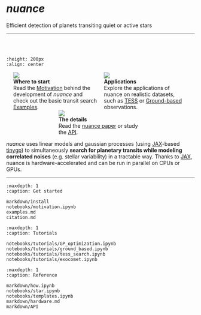 # *nuance*

Efficient detection of planets transiting quiet or active stars

---

<div style="margin: 60px"></div>

```{image} _static/illu.png
:height: 200px
:align: center
```
<div style="margin: 0px"></div>
<style>
.flex {
    display: flex;
    flex-direction: row;
    flex-wrap: wrap;
      justify-content: space-evenly
}
.max-w-100 {
    max-width: 14rem;
}
</style>

<div class="flex flex-row  gap-5 mb-5">
    <div class="max-w-100">
        <div class="text-center mb-2">
        <img class="p-2" src="_static/box.png"/></div>
        <div class="text-center mb-2">
        <strong>Where to start</strong></div>
        Read the <a href="./notebooks/motivation.html">Motivation</a> behind the development of <i>nuance</i> and 
        check out the basic transit search <a href="./examples.html">Examples</a>.
    </div>
    <div class="max-w-100">
        <div class="text-center mb-2">
        <img class="p-2" src="_static/star.png"/></div>
        <div class="text-center mb-2">
        <strong>Applications</strong></div>
        Explore the applications of nuance on realistic datasets, such 
        as <a href="./notebooks/tutorials/tess_search.html">TESS</a> or <a href="./notebooks/tutorials/ground_based.html">Ground-based</a> observations.
    </div>
    <div class="max-w-100">
        <div class="text-center mb-2">
        <img class="p-2" src="_static/wire.png"/></div>
        <div class="text-center mb-2">
        <strong>The details</strong></div>
        Read the <a href="https://arxiv.org/abs/2402.06835">nuance paper</a> or study the <a href="./markdown/API.html">API</a>.
    </div>
</div>



*nuance* uses linear models and gaussian processes (using [JAX](https://github.com/google/jax)-based [tinygp](https://github.com/dfm/tinygp)) to simultaneously **search for planetary transits while modeling correlated noises** (e.g. stellar variability) in a tractable way. Thanks to [JAX](https://github.com/google/jax), nuance is hardware-accelerated and can be run in parallel on CPUs or GPUs. 

---

```{toctree}
:maxdepth: 1
:caption: Get started

markdown/install
notebooks/motivation.ipynb
examples.md
citation.md
```


```{toctree}
:maxdepth: 1
:caption: Tutorials

notebooks/tutorials/GP_optimization.ipynb
notebooks/tutorials/ground_based.ipynb
notebooks/tutorials/tess_search.ipynb
notebooks/tutorials/exocomet.ipynb
```

```{toctree}
:maxdepth: 1
:caption: Reference

markdown/how.ipynb
notebooks/star.ipynb
notebooks/templates.ipynb
markdown/hardware.md
markdown/API
```
